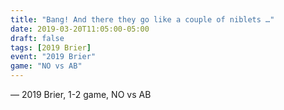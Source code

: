 ```yaml
---
title: "Bang! And there they go like a couple of niblets …"
date: 2019-03-20T11:05:00-05:00
draft: false
tags: [2019 Brier]
event: "2019 Brier"
game: "NO vs AB"
---
```

— 2019 Brier, 1-2 game, NO vs AB
<!--more--> 